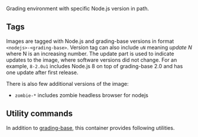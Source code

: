 Grading environment with specific Node.js version in path.

Tags
----

Images are tagged with Node.js and grading-base versions in format `<nodejs>-<grading-base>`.
Version tag can also include `uN` meaning _update N_ where N is an increasing number.
The update part is used to indicate updates to the image, where software versions did not change.
For an example, `8-2.0u1` includes Node.js 8 on top of grading-base 2.0 and has one update after first release.

There is also few additional versions of the image:

 * `zombie-*` includes zombie headless browser for nodejs


Utility commands
----------------

In addition to [grading-base](https://github.com/apluslms/grading-base), this container provides following utilities.
